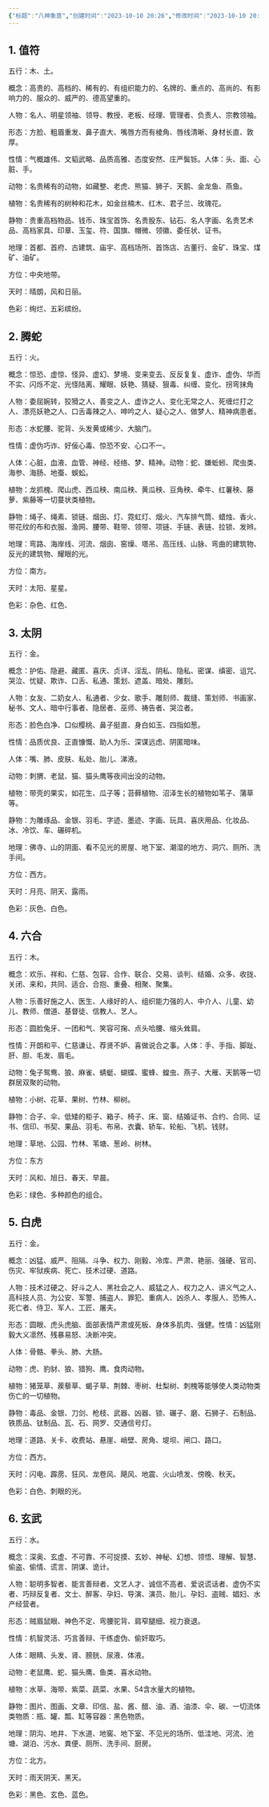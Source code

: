 ```yaml
---
{"标题":"八神象意","创建时间":"2023-10-10 20:26","修改时间":"2023-10-10 20:26","tags":["奇门遁甲"],"备注":null,"其他":null,"dg-publish":true,"permalink":"/卢曼卡片盒/术语库/奇门遁甲术语/八神象意/","dgPassFrontmatter":true}
---
```


## 1. 值符 

五行：木、土。

概念：高贵的、高档的、稀有的、有组织能力的、名牌的、重点的、高尚的、有影响力的、服众的、威严的、德高望重的。

人物：名人、明星领袖、领导、教授、老板、经理、管理者、负责人、宗教领袖。

形态：方脸、粗眉重发、鼻子直大、嘴唇方而有棱角、唇线清晰、身材长直、敦厚。

性情：气概雄伟、文韬武略、品质高雅、态度安然、庄严鬓铄。人体：头、面、心脏、手。

动物：名贵稀有的动物，如藏整、老虎、熊猫、狮子、天鹅、金龙鱼、燕鱼。

植物：名贵稀有的树种和花木，如金丝楠木、红木、君子兰、玫瑰花。

静物：贵重高档物品、钱币、珠宝首饰、名贵股东、钻石、名人字画、名贵艺术品、高档家具、印章、玉玺、符、国旗、帽微、领徽、委任状、证书。

地理：首都、首府、古建筑、庙宇、高档场所、首饰店、古董行、金矿、珠宝、煤矿、油矿。

方位：中央地带。

天时：晴朗，风和日丽。

色彩：绚烂、五彩缤纷。

## 2. 腾蛇 

五行：火。

概念：惊恐、虚惊、怪异、虚幻、梦境、变来变去、反反复复、虚诈、虚伪、华而不实、闪烁不定、光怪陆离、耀眼、妖艳、猜疑、狠毒、纠缠、变化、拐弯抹角

人物：委屈婉转，狡猾之人、善变之人、虚诈之人、变化无常之人、死缠烂打之人、漂亮妖艳之人、口舌毒辣之人、呻吟之人、疑心之人、做梦人、精神病患者。

形态：水蛇腰、驼背、头发黄或稀少、大脑门。

性情：虚伪巧诈、好佞心毒、惊恐不安、心口不一。

人体：心脏，血液、血管、神经、经络、梦、精神。动物：蛇、嫌蚯蚓、爬虫类、海参、海肠、地蚕、蜈蚣。

植物：龙抓槐、爬山虎、西瓜秧、南瓜秧、黄瓜秧、豆角秧、牵牛、红薯秧、藤萝、紫藤等一切蔓状类植物。

静物：绳子、绳素、锁链、烟囱、灯、霓虹灯、烟火、汽车排气筒、蜡烛、香火、带花纹的布和衣服、渔网、腰带、鞋带、领带、项链、手链、表链、拉锁、发辫。

地理：弯路、海岸线、河流、烟囱、窑燥、塔吊、高压线、山脉、弯曲的建筑物、反光的建筑物、耀眼的光。

方位：南方。

天时：太阳、星星。

色彩：杂色、红色、

## 3. 太阴 

五行：金。

概念：护佑、隐避、藏匿、喜庆、贞详、淫乱、阴私、隐私、密谋、缜密、诅咒、哭泣、忧疑、欺诈、口舌、私通、策划、遮盖、暗处、雕刻。

人物：女友、二奶女人、私通者、少女、歌手、雕刻师、裁缝、策划师、书画家、秘书、文人、暗中行事者、隐居者、巫师、祷告者、哭泣者。

形态：脸色白净、口似樱桃、鼻子挺直、身白如玉、四指如葱。

性情：品质优良、正直慷慨、助人为乐、深谋远虑、阴匿暗味。

人体：嘴、肺、皮肤、私处、胎儿、涕液。

动物：刺猬、老鼠、猫、猫头鹰等夜间出没的动物。

植物：带壳的果实，如花生、瓜子等；苔藓植物、沼泽生长的植物如苇子、蒲草等。

静物：为雕琢品、金银、羽毛、字迹、墨迹、字画、玩具、喜庆用品、化妆品、冰、冷饮、车、碾碎机。

地理：佛寺、山的阴面、看不见光的房屋、地下室、潮湿的地方、洞穴、厕所、洗手间。

方位：西方。

天时：月亮、阴天、露雨。

色彩：灰色、白色。

## 4. 六合 

五行：木。

概念：欢乐、祥和、仁慈、包容、合作、联合、交易、谈判、结婚、众多、收拢、关闭、来和，共同、适合、合抱、重叠、相聚、聚集。

人物：乐善好施之人、医生、人缘好的人、组织能力强的人、中介人、儿童、幼儿、教师、僧道、基督徒、信教人、艺人。

形态：圆脸兔牙、一团和气、笑容可掬、点头哈腰、缩头耸肩。

性情：开朗和平、仁慈谦让、荐贤不妒、喜做说合之事。人体：手、手指、脚趾、肝、胆、毛发、眉毛。

动物：兔子鸳鸯、狼、麻雀、蜻蜓、蝴蝶、蜜蜂、蝗虫、燕子、大雁、天鹅等一切群居双聚的动物。

植物：小树、花草、果树、竹林、柳树。

静物：合子、伞、低矮的柜子、箱子、椅子、床、窗、结婚证书、合约、合同、证书、信印、书契、果品、羽毛、布帛、衣囊、轿车、轮船、飞机、钱财。

地理：草地、公园、竹林、苇塘、葱岭、树林。

方位：东方

天时：风和、旭日、春天、早晨。

色彩：绿色、多种颜色的组合。

## 5. 白虎 

五行：金。

概念：凶猛、威严、阻隔、斗争、权力、刚毅、冷库、严肃、艳丽、强硬、官司、伤灾、牢狱疾病、死亡、技术过硬、道路。

人物：技术过硬之、好斗之人、黑社会之人、威猛之人、权力之人、讲义气之人、高科技人员、为公安、军警、捕盗人、罪犯、重病人、凶杀人、孝服人、恐怖人、死亡者、侍卫、军人、工匠、屠夫。

形态：圆眼、虎头虎脑、面部表情严肃或死板、身体多肌肉、强健。性情：凶猛刚毅大义凛然、残暴易怒、决断冲突。

人体：骨骼、拳头、肺、大肠。

动物：虎、豹豺、狼、猎狗、鹰、食肉动物。

植物：猪笼草、蒺藜草、蝎子草、荆棘、枣树、杜梨树、刺槐等能够使人类动物类伤亡的一切植物。

静物：毒品、金银、刀剑、枪枝、武器、凶器、锁、碾子、磨、石狮子、石制品、铁质品、钛制品、瓦、石、网罗、交通信号灯。

地理：道路、关卡、收费站、悬崖、峭壁、房角、堤坝、闸口、路口。

方位：西方。

天时：闪电、霹雳、狂风、龙卷风、飓风、地震、火山喷发、傍晚、秋天。

色彩：白色、刺眼的光。

## 6. 玄武 

五行：水。

概念：深奥、玄虚、不可靠、不可捉摸、玄妙、神秘、幻想、领悟、理解、智慧、偷盗、偷情、谎言、阴谋、诡计。

人物：聪明多智者、能言善辩者、文艺人才、诚信不高者、爱说谎话者、虚伪不实者、巧辩反复者、文士、醉客、孕妇、导演、演员、胎儿、孕妇、盗贼、娼妇、水产经营者。

形态：贼眉鼠眼、神色不定、弯腰驼背、肩窄腿细、视力衰退。

性情：机智灵活、巧言善辩、干练虚伪、偷奸取巧。

人体：眼睛、头发、肾、膀胱、尿液、体液。

动物：老鼠鹰、蛇、猫头鹰、鱼类、喜水动物。

植物：水草、海带、紫菜、蔬菜、水果、54含水量大的植物。

静物：图片、图画、文章、印信、盐、酱、醋、油、酒、油漆、伞、碳、一切流体类物质：瓶、罐、瓢、缸等容器：黑色物质。

地理：阴沟、地井、下水道、地窖、地下室、不见光的场所、低洼地、河流、池塘、湖泊、污水、粪便、厕所、洗手间、厨房。

方位：北方。

天时：雨天阴天、黑天。

色彩：黑色、玄色、蓝色。


